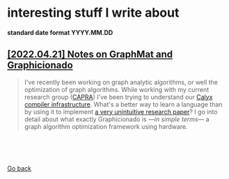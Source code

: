 # interesting stuff I write about 
#### standard date format YYYY.MM.DD

## [[2022.04.21] Notes on GraphMat and Graphicionado](http://blog.jpramos.me/2022.04.21)
> I've recently been working on graph analytic algorithms, or well the optimization of graph algorithms. While working with my current research group ([CAPRA](https://capra.cs.cornell.edu)) I've been trying to understand our [Calyx compiler infrastructure](calyxir.org). What's a better way to learn a language than by using it to implement [a very unintuitive research paper](https://mrmgroup.cs.princeton.edu/papers/taejun_micro16.pdf)? I go into detail about what exactly Graphicionado is —*in simple terms*—  a graph algorithm optimization framework using hardware.


<br>

<br>

<br>

[Go back](https://jpramos.me)

